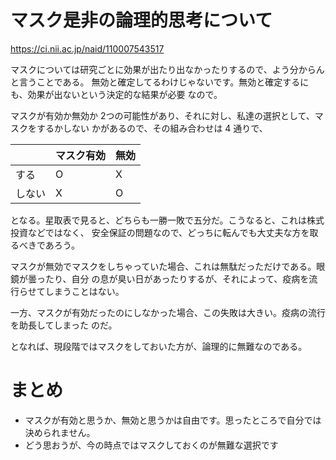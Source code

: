 # マスク是非の論理的思考について

https://ci.nii.ac.jp/naid/110007543517

マスクについては研究ごとに効果が出たり出なかったりするので、よう分からんと言うことである。
無効と確定してるわけじゃないです。無効と確定するにも、効果が出ないという決定的な結果が必要
なので。

マスクが有効か無効か 2つの可能性があり、それに対し、私達の選択として、マスクをするかしない
かがあるので、その組み合わせは 4 通りで、

|      |マスク有効|無効|
|------|----------|----|
|する  |   O      |  X |
|しない|   X      |  O |

となる。星取表で見ると、どちらも一勝一敗で五分だ。こうなると、これは株式投資などではなく、
安全保証の問題なので、どっちに転んでも大丈夫な方を取るべきであろう。

マスクが無効でマスクをしちゃっていた場合、これは無駄だっただけである。眼鏡が曇ったり、自分
の息が臭い日があったりするが、それによって、疫病を流行らせてしまうことはない。

一方、マスクが有効だったのにしなかった場合、この失敗は大きい。疫病の流行を助長してしまった
のだ。

となれば、現段階ではマスクをしておいた方が、論理的に無難なのである。

# まとめ

* マスクが有効と思うか、無効と思うかは自由です。思ったところで自分では決められません。
* どう思おうが、今の時点ではマスクしておくのが無難な選択です
